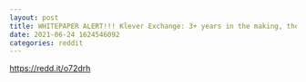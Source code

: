 ```yaml
--- 
layout: post 
title: WHITEPAPER ALERT!!! Klever Exchange: 3+ years in the making, the world's safest, most intuitive and powerful crypto-to-crypto exchange (CEX) has finally arrived. GET EXCITED!!! 
date: 2021-06-24 1624546092 
categories: reddit 
--- 
```

https://redd.it/o72drh